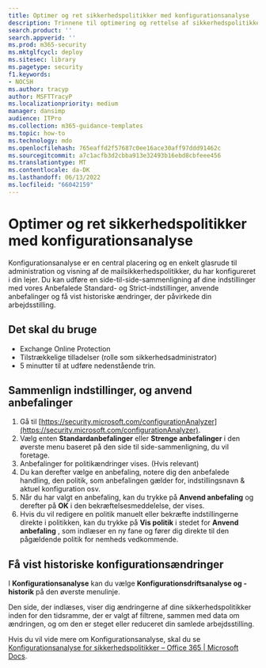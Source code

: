 ```yaml
---
title: Optimer og ret sikkerhedspolitikker med konfigurationsanalyse
description: Trinnene til optimering og rettelse af sikkerhedspolitikker med konfigurationsanalyse. Konfigurationsanalyse er en central placering og en enkelt glasrude til administration og visning af de mailsikkerhedspolitikker, du har konfigureret i din lejer.
search.product: ''
search.appverid: ''
ms.prod: m365-security
ms.mktglfcycl: deploy
ms.sitesec: library
ms.pagetype: security
f1.keywords:
- NOCSH
ms.author: tracyp
author: MSFTTracyP
ms.localizationpriority: medium
manager: dansimp
audience: ITPro
ms.collection: m365-guidance-templates
ms.topic: how-to
ms.technology: mdo
ms.openlocfilehash: 765eaffd2f57687c0ee16ace30aff97ddd91462c
ms.sourcegitcommit: a7c1acfb3d2cbba913e32493b16ebd8cbfeee456
ms.translationtype: MT
ms.contentlocale: da-DK
ms.lasthandoff: 06/13/2022
ms.locfileid: "66042159"
---
```

# <a name="optimize-and-correct-security-policies-with-configuration-analyzer"></a>Optimer og ret sikkerhedspolitikker med konfigurationsanalyse

Konfigurationsanalyse er en central placering og en enkelt glasrude til administration og visning af de mailsikkerhedspolitikker, du har konfigureret i din lejer. Du kan udføre en side-til-side-sammenligning af dine indstillinger med vores Anbefalede Standard- og Strict-indstillinger, anvende anbefalinger og få vist historiske ændringer, der påvirkede din arbejdsstilling.

## <a name="what-youll-need"></a>Det skal du bruge
- Exchange Online Protection
- Tilstrækkelige tilladelser (rolle som sikkerhedsadministrator)
- 5 minutter til at udføre nedenstående trin.

## <a name="compare-settings-and-apply-recommendations"></a>Sammenlign indstillinger, og anvend anbefalinger
1. Gå til [https://security.microsoft.com/configurationAnalyzer](https://security.microsoft.com/configurationAnalyzer).
1. Vælg enten **Standardanbefalinger** eller **Strenge anbefalinger** i den øverste menu baseret på den side til side-sammenligning, du vil foretage.
1. Anbefalinger for politikændringer vises. (Hvis relevant)
1. Du kan derefter vælge en anbefaling, notere dig den anbefalede handling, den politik, som anbefalingen gælder for, indstillingsnavn & aktuel konfiguration osv.
1. Når du har valgt en anbefaling, kan du trykke på **Anvend anbefaling** og derefter på **OK** i den bekræftelsesmeddelelse, der vises.
1. Hvis du vil redigere en politik manuelt eller bekræfte indstillingerne direkte i politikken, kan du trykke på **Vis politik** i stedet for **Anvend anbefaling** , som indlæser en ny fane og fører dig direkte til den pågældende politik for nemheds vedkommende.

## <a name="view-historical-configuration-changes"></a>Få vist historiske konfigurationsændringer

I **Konfigurationsanalyse** kan du vælge **Konfigurationsdriftsanalyse og -historik** på den øverste menulinje.

Den side, der indlæses, viser dig ændringerne af dine sikkerhedspolitikker inden for den tidsramme, der er valgt af filtrene, sammen med data om ændringen, og om den er steget eller reduceret din samlede arbejdsstilling.

Hvis du vil vide mere om Konfigurationsanalyse, skal du se [Konfigurationsanalyse for sikkerhedspolitikker – Office 365 | Microsoft Docs](../../office-365-security/configuration-analyzer-for-security-policies.md).
